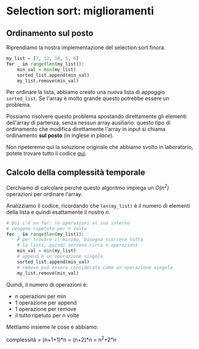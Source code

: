 # Selection sort: miglioramenti

## Ordinamento sul posto
Riprendiamo la nostra implementazione del selection sort finora.

```py
my_list = [7, 12, 18, 5, 6]
for _ in range(len(my_list)):
    min_val = min(my_list)
    sorted_list.append(min_val)
    my_list.remove(min_val)
```

Per ordinare la lista, abbiamo creato una nuova lista di appoggio `sorted_list`. Se l'array è molto grande questo potrebbe essere un problema. 

Possiamo risolvere questo problema spostando direttamente gli elementi dell'array di partenza, senza nessun array ausiliario: questo tipo di ordinamento che modifica direttamente l'array in input si chiama ordinamento __sul posto__ (in inglese _in place_).

Non ripeteremo qui la soluzione originale che abbiamo svolto in laboratorio, potete trovare tutto il codice [qui](https://gist.github.com/wbigger/dca17d4c1b2718897cfa6cb53631316f#file-sorting-selection-py).

## Calcolo della complessità temporale
Cerchiamo di calcolare perché questo algoritmo impiega un _O(n<sup>2</sup>)_ operazioni per ordinare l'array.

Analizziamo il codice, ricordando che `len(my_list)` è il numero di elementi della lista e quindi esattamente il nostro _n_.

```py
# Qui c'è un for: le operazioni al suo interno 
# vengono ripetute per n volte
for _ in range(len(my_list)):
    # per trovare il minimo, bisogna scorrere tutta
    # la lista, quindi servono circa n operazioni
    min_val = min(my_list)
    # append è un'operazione singola
    sorted_list.append(min_val)
    # remove può essere considerata come un'operazione singola
    my_list.remove(min_val)
```

Quindi, il numero di operazioni è:
- n operazioni per min
- 1 operazione per append
- 1 operazione per remove
- il tutto ripetuto per n volte

Mettiamo insieme le cose e abbiamo:

<p class="centered">
complessità = (n+1+1)*n = (n+2)*n = n<sup>2</sup>+2*n
</p>
